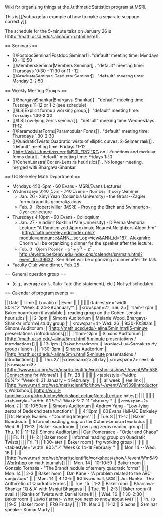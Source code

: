 Wiki for organizing things at the Arithmetic Statistics program at MSRI.

This is [[/subpage|an example of how to make a separate subpage correctly]].

The schedule for the 5-minute talks on January 26 is [[http://math.ucsd.edu/~alina/5min.html|here]].

== Seminars ==
 * [[/PostdocSeminar|Postdoc Seminar]]
 . "default" meeting time: Mondays 10 - 10:50
 * [[/MembersSeminar|Members Seminar]]
 . "default" meeting time: Thursdays 10:30 - 11:30 or 11 - 12
 * [[/GraduateSeminar| Graduate Seminar]] 
 . "default" meeting time: Monday 2-2:50

== Weekly Meeting Groups ==

 * [[/BhargavaShankar|Bhargava-Shankar]]
 . "default" meeting time: Tuesdays 11-12 or 1-2 (see schedule)
 * [[/ILS|Explicit formula working group]]
 . "default" meeting time: Tuesdays 1:30-2:30
 * [[/ILS|Low-lying zeros seminar]]
 . "default" meeting time: Wednesdays 11-12
 * [[/ParamodularForms|Paramodular Forms]]
 . "default" meeting time: Thursdays 1:30-2:30
 * [[/QuadraticTwists|Quadratic twists of elliptic curves: 2-Selmer rank]]
 . "default" meeting time: Fridays 11-12
 * [[http://wiki.l-functions.org/MSRI_FRG|FRG on L-functions and modular forms data]]
 . "default" meeting time: Fridays 1:30
 * [[/CohenLenstra|Cohen-Lenstra heuristics]]
 . No longer meeting, merged with Bhargava-Shankar

== UC Berkeley Math Department ==

 * Mondays 4:10-5pm - 60 Evans - MSRI/Evans Lectures
 * Wednesdays 3:40-5pm - 740 Evans - Number Theory Seminar
   * Jan. 26 - Xinyi Yuan (Columbia University) - the Gross--Zagier formula and its generalizations
   * Feb. 9 - Robert Miller (MSRI) - Proving the Birch and Swinnerton-Dyer conjecture
 * Thursdays 4:10pm - 60 Evans - Colloquium
   * Jan. 27 - Vladimir Rokhlin (Yale University) - DiPerna Memorial Lecture: "A Randomized Approximate Nearest Neighbors Algorithm"
   . http://math.berkeley.edu/index.php?module=announce&ANN_user_op=view&ANN_id=187
   . Alexandre Chorin will be organizing a dinner for the speaker after the lecture.
   * Feb. 3 - Bjorn Poonen - $x^2 + y^3 = z^7$
   . http://events.berkeley.edu/index.php/calendar/sn/math.html?event_ID=39632
   . Ken Ribet will be organizing a dinner after the talk.
 * Faculty Club wine dinner, Feb. 25

== General question group ==

 * (e.g., average ap ’s, Sato-Tate (the statement), etc.) Not yet scheduled.

== Calendar of program events ==

 || Date         || Time  || Location          || Event       ||
 ||||||||<tablestyle="width: 80%">'''Week 3: 24-28 January'''||
 ||<rowspan=2> Tue. 25 || 11am-12pm || Baker boardroom if available || reading group on the Cohen-Lenstra heuristics ||
 || 2-3pm || Simons Auditorium || Melanie Wood, Bhargava-Shankar informal study group ||
 ||<rowspan=4> Wed. 26 || 9:30-10:30am || Simons Auditorium || [[http://math.ucsd.edu/~alina/5min.html|5-minute presentations / introductions]]      ||
 || 11am-12pm || Simons Auditorium || [[http://math.ucsd.edu/~alina/5min.html|5-minute presentations / introductions]]      ||
 || 12-1pm || Baker boardroom || Iwaniec-Luo-Sarnak study group / lunch ||
 || 1:30-3pm || Simons Auditorium || [[http://math.ucsd.edu/~alina/5min.html|5-minute presentations / introductions]]      ||
 || Thu. 27 ||<rowspan=2> all day       ||<rowspan=2> see link ||<rowspan=2> [[http://www.msri.org/web/msri/scientific/workshops/show/-/event/Wm538|Connections for Women]] ||
 || Fri. 28 ||
 ||||||||<tablestyle="width: 80%">'''Week 4: 31 January - 4 February'''||
 |||| all week || see link || [[http://www.msri.org/web/msri/scientific/show/-/event/Wm539|Introductory Workshop]],[[http://wiki.l-functions.org/IntroductoryWorkshopLectureNotes|Lecture notes]] ||
 ||||||||<tablestyle="width: 80%">'''Week 5: 7-11 February''' ||
 ||<rowspan=2> Mon. 7 || 10-10:50am || Simons Auditorium || Andrew Yang - “Low-lying zeros of Dedekind zeta functions” ||
 || 4:10pm || 60 Evans Hall-UC Berkeley || Dr. Henryk Iwaniec - “Counting Integers” ||
 || Tue. 8 || 11-12 || Baker Boardroom || Informal reading group on the Cohen-Lenstra heuristics ||
 || Wed. 9 || 11-12 || Baker Boardroom || Low lying zeros reading group ||
 || Thu. 10 || 11-12 || Simons Auditorium || Carl Pomerance - "Order and Chaos" ||
 || Fri. 11 || 11-12 || Baker room || Informal reading group on Quadratic Twists ||
 || Fri. 11 || 1:30-later || Baker room || frg working group ||
 ||||||||<tablestyle="width: 80%">'''Week 6: 14-18 February''' ||
 || Mon 14 -- Wed. 16 || || || [[http://www.msri.org/web/msri/scientific/workshops/show/-/event/Wm549|Workshop on math journals]] ||
 || Mon. 14 || 10-10:50 || Baker room || Gonzalo Tornaria - "The Brandt module of ternary quadratic forms" ||
 || Mon. 14 || 2-3 || Baker room || Dan Kane - "A problem related to the ABC conjecture" ||
 || Mon. 14 || 4:10-5 || 60 Evans hall, UCB || Jon Hanke - The Arithmetic of Quadratic Forms ||
 || Tue. 15 || 1-2 || Baker room || Bhargava-Shankar "Q & A" with Manjul Bhargava ||
 || Tue. 15 || 2-3 || Baker room (if avail.) || Ranks of Twists with Daniel Kane II ||
 || Wed. 16 || 1:30-2:30 || Baker room || David Farmer- What you need to know about RMT ||
 || Fri. 18 || 9-5 || Baker room || FRG Friday ||
 || Th. Mar 3 || 11-12 || Simons || Seminar speaker: Kumar Murty ||
